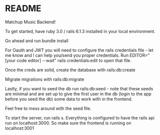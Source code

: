 # README
Matchup Music Backend!

To get started, have ruby 3.0 / rails 6.1.3 installed in your local environment. 

Go ahead and run bundle install

For Oauth and JWT you will need to configure the rails credentials file - let me know and I can help you/send you proper credentials. Run EDITOR="[your code editor] --wait" rails credentials:edit to open that file.

Once the creds are solid, create the database with rails:db:create

Migrate migrations with rails:db:migrate

Lastly, if you want to seed the db run rails:db:seed - note that these seeds are minimal and are set up to give the first user in the db (login to the app before you seed the db) some data to work with in the frontend.

Feel free to mess around with the seed file.

To start the server, run rails s. Everything is configured to have the rails api run on localhost:3000. So make sure the frontend is running on localhost:3001





